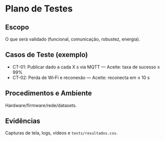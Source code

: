 # Plano de Testes

## Escopo
O que será validado (funcional, comunicação, robustez, energia).

## Casos de Teste (exemplo)
- CT-01: Publicar dado a cada X s via MQTT — Aceite: taxa de sucesso ≥ 99%
- CT-02: Perda de Wi‑Fi e reconexão — Aceite: reconecta em ≤ 10 s

## Procedimentos e Ambiente
Hardware/firmware/rede/datasets.

## Evidências
Capturas de tela, logs, vídeos e `tests/resultados.csv`.
